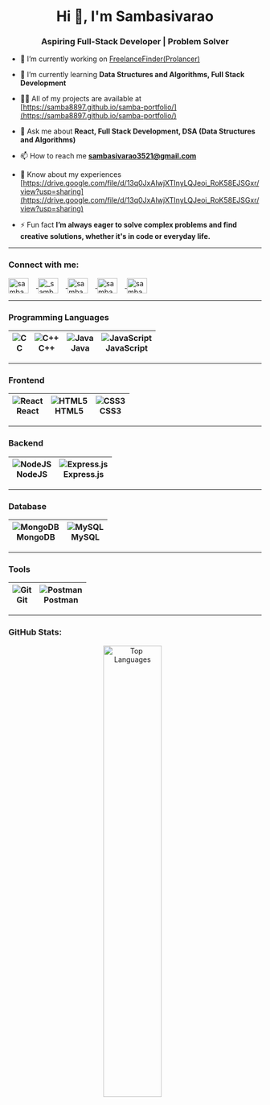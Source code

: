 <h1 align="center">Hi 👋, I'm Sambasivarao</h1>
<h3 align="center">Aspiring Full-Stack Developer | Problem Solver</h3>

- 🔭 I’m currently working on [FreelanceFinder(Prolancer)](https://prolancer.netlify//.app/)

- 🌱 I’m currently learning **Data Structures and Algorithms, Full Stack Development**

- 👨‍💻 All of my projects are available at [https://samba8897.github.io/samba-portfolio/](https://samba8897.github.io/samba-portfolio/)

- 💬 Ask me about **React, Full Stack Development, DSA (Data Structures and Algorithms)**

- 📫 How to reach me **sambasivarao3521@gmail.com**

- 📄 Know about my experiences [https://drive.google.com/file/d/13q0JxAIwjXTInyLQJeoi_RoK58EJSGxr/view?usp=sharing](https://drive.google.com/file/d/13q0JxAIwjXTInyLQJeoi_RoK58EJSGxr/view?usp=sharing)

- ⚡ Fun fact **I’m always eager to solve complex problems and find creative solutions, whether it's in code or everyday life.**

---

<h3 align="left">Connect with me:</h3>
<p align="left">
  <a href="https://linkedin.com/in/samba333" target="blank">
    <img align="center" src="https://raw.githubusercontent.com/rahuldkjain/github-profile-readme-generator/master/src/images/icons/Social/linked-in-alt.svg" alt="samba333" height="30" width="40" style="margin-right: 15px;" />
  </a>
  <a href="https://instagram.com/_samba3_" target="blank">
    <img align="center" src="https://raw.githubusercontent.com/rahuldkjain/github-profile-readme-generator/master/src/images/icons/Social/instagram.svg" alt="_samba3_" height="30" width="40" style="margin-right: 15px;" />
  </a>
  <a href="https://www.hackerrank.com/sambasivarao3521" target="blank">
    <img align="center" src="https://raw.githubusercontent.com/rahuldkjain/github-profile-readme-generator/master/src/images/icons/Social/hackerrank.svg" alt="sambasivarao3521" height="30" width="40" style="margin-right: 15px;" />
  </a>
  <a href="https://www.leetcode.com/samba3" target="blank">
    <img align="center" src="https://raw.githubusercontent.com/rahuldkjain/github-profile-readme-generator/master/src/images/icons/Social/leet-code.svg" alt="samba3" height="30" width="40" style="margin-right: 15px;" />
  </a>
  <a href="https://auth.geeksforgeeks.org/user/samba333/profile" target="blank">
    <img align="center" src="https://raw.githubusercontent.com/rahuldkjain/github-profile-readme-generator/master/src/images/icons/Social/geeks-for-geeks.svg" alt="samba333/profile" height="30" width="40" />
  </a>
</p>


---

### **Programming Languages**

| ![C](https://cdn.jsdelivr.net/gh/devicons/devicon/icons/c/c-original.svg)<br/>C | ![C++](https://cdn.jsdelivr.net/gh/devicons/devicon/icons/cplusplus/cplusplus-original.svg)<br/>C++ | ![Java](https://cdn.jsdelivr.net/gh/devicons/devicon/icons/java/java-original.svg)<br/>Java | ![JavaScript](https://cdn.jsdelivr.net/gh/devicons/devicon/icons/javascript/javascript-original.svg)<br/>JavaScript |
|---|---|---|---|

---

### **Frontend**

| ![React](https://cdn.jsdelivr.net/gh/devicons/devicon/icons/react/react-original.svg)<br/>React | ![HTML5](https://cdn.jsdelivr.net/gh/devicons/devicon/icons/html5/html5-original.svg)<br/>HTML5 | ![CSS3](https://cdn.jsdelivr.net/gh/devicons/devicon/icons/css3/css3-original.svg)<br/>CSS3 |
|---|---|---|

---

### **Backend**

| ![NodeJS](https://cdn.jsdelivr.net/gh/devicons/devicon/icons/nodejs/nodejs-original.svg)<br/>NodeJS | ![Express.js](https://cdn.jsdelivr.net/gh/devicons/devicon/icons/express/express-original.svg)<br/>Express.js |
|---|---|

---

### **Database**

| ![MongoDB](https://cdn.jsdelivr.net/gh/devicons/devicon/icons/mongodb/mongodb-original.svg)<br/>MongoDB | ![MySQL](https://cdn.jsdelivr.net/gh/devicons/devicon/icons/mysql/mysql-original-wordmark.svg)<br/>MySQL |
|---|---|

---

### **Tools**

| ![Git](https://cdn.jsdelivr.net/gh/devicons/devicon/icons/git/git-original.svg)<br/>Git | ![Postman](https://user-images.githubusercontent.com/67447840/220038329-e5213d83-ec34-4a82-9647-1b70ff8f2bfe.png)<br/>Postman |
|---|---|

---





<h3 align="left">GitHub Stats:</h3>
<p align="center">
  <img src="https://github-readme-stats.vercel.app/api/top-langs?username=samba8897&show_icons=true&locale=en&layout=compact" alt="Top Languages" width="48%" style="margin-right: 2%;"/>
 <!-- <img src="https://streak-stats.demolab.com/?user=samba8897" alt="GitHub Streak" width="48%" style="height: auto;" /> -->
</p>




